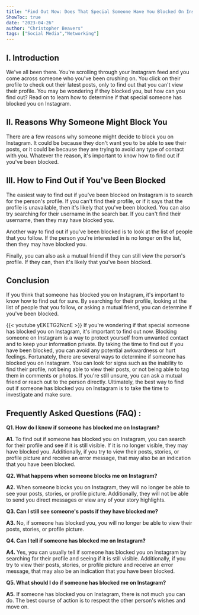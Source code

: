 ```yaml
---
title: "Find Out Now: Does That Special Someone Have You Blocked On Instagram?"
ShowToc: true 
date: "2023-04-26"
author: "Christopher Beavers" 
tags: ["Social Media","Networking"]
---
```

## I. Introduction

We've all been there. You're scrolling through your Instagram feed and you come across someone who you've been crushing on. You click on their profile to check out their latest posts, only to find out that you can't view their profile. You may be wondering if they blocked you, but how can you find out? Read on to learn how to determine if that special someone has blocked you on Instagram. 

## II. Reasons Why Someone Might Block You

There are a few reasons why someone might decide to block you on Instagram. It could be because they don't want you to be able to see their posts, or it could be because they are trying to avoid any type of contact with you. Whatever the reason, it's important to know how to find out if you've been blocked. 

## III. How to Find Out if You've Been Blocked

The easiest way to find out if you've been blocked on Instagram is to search for the person's profile. If you can't find their profile, or if it says that the profile is unavailable, then it's likely that you've been blocked. You can also try searching for their username in the search bar. If you can't find their username, then they may have blocked you. 

Another way to find out if you've been blocked is to look at the list of people that you follow. If the person you're interested in is no longer on the list, then they may have blocked you. 

Finally, you can also ask a mutual friend if they can still view the person's profile. If they can, then it's likely that you've been blocked. 

## Conclusion

If you think that someone has blocked you on Instagram, it's important to know how to find out for sure. By searching for their profile, looking at the list of people that you follow, or asking a mutual friend, you can determine if you've been blocked.

{{< youtube yEKETG2NcnE >}} 
If you're wondering if that special someone has blocked you on Instagram, it's important to find out now. Blocking someone on Instagram is a way to protect yourself from unwanted contact and to keep your information private. By taking the time to find out if you have been blocked, you can avoid any potential awkwardness or hurt feelings. Fortunately, there are several ways to determine if someone has blocked you on Instagram. You can look for signs such as the inability to find their profile, not being able to view their posts, or not being able to tag them in comments or photos. If you're still unsure, you can ask a mutual friend or reach out to the person directly. Ultimately, the best way to find out if someone has blocked you on Instagram is to take the time to investigate and make sure.

## Frequently Asked Questions (FAQ) :
**Q1. How do I know if someone has blocked me on Instagram?**

**A1.** To find out if someone has blocked you on Instagram, you can search for their profile and see if it is still visible. If it is no longer visible, they may have blocked you. Additionally, if you try to view their posts, stories, or profile picture and receive an error message, that may also be an indication that you have been blocked.

**Q2. What happens when someone blocks me on Instagram?**

**A2.** When someone blocks you on Instagram, they will no longer be able to see your posts, stories, or profile picture. Additionally, they will not be able to send you direct messages or view any of your story highlights.

**Q3. Can I still see someone's posts if they have blocked me?**

**A3.** No, if someone has blocked you, you will no longer be able to view their posts, stories, or profile picture.

**Q4. Can I tell if someone has blocked me on Instagram?**

**A4.** Yes, you can usually tell if someone has blocked you on Instagram by searching for their profile and seeing if it is still visible. Additionally, if you try to view their posts, stories, or profile picture and receive an error message, that may also be an indication that you have been blocked.

**Q5. What should I do if someone has blocked me on Instagram?**

**A5.** If someone has blocked you on Instagram, there is not much you can do. The best course of action is to respect the other person's wishes and move on.


